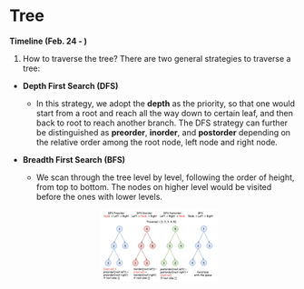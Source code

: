 # Tree
**Timeline (Feb. 24 - )**
1. How to traverse the tree? There are two general strategies to traverse a tree:
  * **Depth First Search (DFS)**
    * In this strategy, we adopt the **depth** as the priority, so that one would start from a root and reach all the way down to certain leaf, and then back to root to reach another branch. The DFS strategy can further be distinguished as **preorder**, **inorder**, and **postorder** depending on the relative order among the root node, left node and right node.
  * **Breadth First Search (BFS)**
    * We scan through the tree level by level, following the order of height, from top to bottom. The nodes on higher level would be visited before the ones with lower levels.
    
    <p align="center">
        <img src="../imgs/tree_traversal.png" width="43%"/>
    </p>

